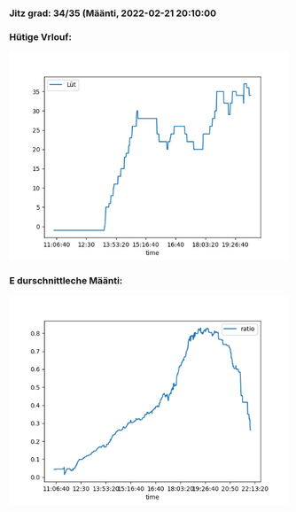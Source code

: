 ### Jitz grad: 34/35 (Määnti, 2022-02-21 20:10:00

### Hütige Vrlouf:
![Graph](Today.png)

### E durschnittleche Määnti:
![Graph](Määnti.png)